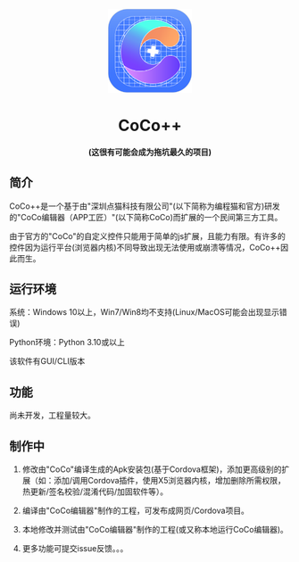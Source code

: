 <div style="text-align:center;">
<p align="center">
<img style="width: auto; height: 150px;" src=https://github.com/2659170494/CoCoPlusPlus/blob/master/Image/CoCoPlusPlus_Logo/CoCoPlusPlus_Logo.svg/>
</p>
<h1 align="center">CoCo++</h1>
</div>

<h4 align="center">(这很有可能会成为拖坑最久的项目)</h1>

## 简介

CoCo++是一个基于由"深圳点猫科技有限公司"(以下简称为编程猫和官方)研发的"CoCo编辑器（APP工匠）"(以下简称CoCo)而扩展的一个民间第三方工具。

由于官方的"CoCo"的自定义控件只能用于简单的js扩展，且能力有限。有许多的控件因为运行平台(浏览器内核)不同导致出现无法使用或崩溃等情况，CoCo++因此而生。

## 运行环境

系统：Windows 10以上，Win7/Win8均不支持(Linux/MacOS可能会出现显示错误)

Python环境：Python 3.10或以上

该软件有GUI/CLI版本

## 功能

尚未开发，工程量较大。

## 制作中

1. 修改由"CoCo"编译生成的Apk安装包(基于Cordova框架)，添加更高级别的扩展（如：添加/调用Cordova插件，使用X5浏览器内核，增加删除所需权限，热更新/签名校验/混淆代码/加固软件等）。

2. 编译由"CoCo编辑器"制作的工程，可发布成网页/Cordova项目。

3. 本地修改并测试由"CoCo编辑器"制作的工程(或又称本地运行CoCo编辑器)。

4. 更多功能可提交issue反馈。。。
